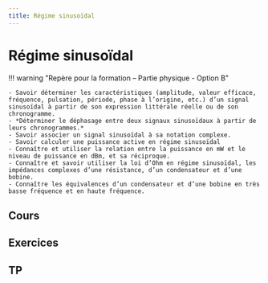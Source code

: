```yaml
---
title: Régime sinusoïdal
---
```


# Régime sinusoïdal

!!! warning "Repère pour la formation – Partie physique - Option B"

    - Savoir déterminer les caractéristiques (amplitude, valeur efficace, fréquence, pulsation, période, phase à l’origine, etc.) d’un signal sinusoïdal à partir de son expression littérale réelle ou de son chronogramme.
    - *Déterminer le déphasage entre deux signaux sinusoïdaux à partir de leurs chronogrammes.*
    - Savoir associer un signal sinusoïdal à sa notation complexe.
    - Savoir calculer une puissance active en régime sinusoïdal
    - Connaître et utiliser la relation entre la puissance en mW et le niveau de puissance en dBm, et sa réciproque.
    - Connaître et savoir utiliser la loi d’Ohm en régime sinusoïdal, les impédances complexes d’une résistance, d’un condensateur et d’une bobine.
    - Connaître les équivalences d’un condensateur et d’une bobine en très basse fréquence et en haute fréquence.



## Cours


## Exercices


## TP